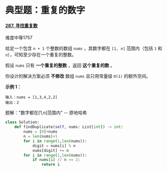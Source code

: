 # 典型题：重复的数字

#### [287. 寻找重复数](https://leetcode.cn/problems/find-the-duplicate-number/)

难度中等1757

给定一个包含 `n + 1` 个整数的数组 `nums` ，其数字都在 `[1, n]` 范围内（包括 `1` 和 `n`），可知至少存在一个重复的整数。

假设 `nums` 只有 **一个重复的整数** ，返回 **这个重复的数** 。

你设计的解决方案必须 **不修改** 数组 `nums` 且只用常量级 `O(1)` 的额外空间。

 

**示例 1：**

```
输入：nums = [1,3,4,2,2]
输出：2
```

题解："数字都在[1,n]范围内" -- 原地哈希

```python
class Solution:
    def findDuplicate(self, nums: List[int]) -> int:
        nums = [0]+nums
        n = len(nums)+1
        for i in range(1,len(nums)):
            digit = nums[i] % n
            nums[digit] += n
        for i in range(1,len(nums)):
            if nums[i] // n >= 2:
                return i
```

